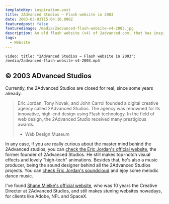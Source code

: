 ```yaml
---
templateKey: inspiration-post
title: 2Advanced Studios — Flash website in 2003
date: 2003-03-03T15:04:10.000Z
featuredpost: false
featuredimage: /media/2advanced-flash-website-v4-2003.jpg
description: An old flash website (v4) of 2advanced.com, that has inspired me quite a lot in my teenage.
tags:
  - Website
---
```


`video: title: "2Advanced Studios — Flash website in 2003": /media/2advanced-flash-website-v4-2003.mp4`

## © 2003 ADvanced Studios

Currently, the 2Advanced Studios are closed for real, since some years already.

> Eric Jordan, Tony Novak, and John Carrol founded a digital creative agency called 2Advanced Studios. The agency was renowned for its innovative, high-end design using Flash technology. In the field of web design, the 2Advanced Studio received many prestigious awards.
>
> - Web Design Museum

In any case, if you are really curious about the master mind behind the 2Advanced studios, you can [check the Eric Jordan's official website](https://www.ericjordan.com/), the former founder of 2Advanced Studios. He still makes top-notch visual effects and lovely "high-tech" animations. Besides that, he's also a music producer, being the sound designer behind all the 2Advanced Studios projects. You can [check Eric Jordan's soundcloud](https://soundcloud.com/ericjordan) and ejoy some melodic dance music.

I've found [Shane Mielke's official website](https://www.shanemielke.com/), who was 10 years the Creative Director at 2Advanced Studios, and still makes stuning websites nowadays, for clients like Adobe, NFL and SpaceX.
